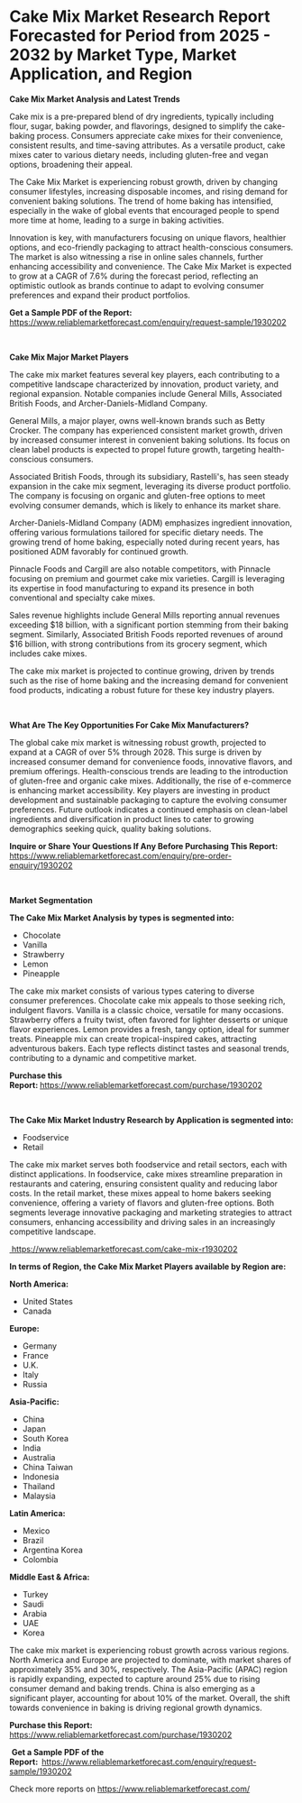 <p><h1>Cake Mix Market Research Report Forecasted for Period from 2025 -  2032 by Market Type, Market Application, and Region</h1></p><p><strong>Cake Mix Market Analysis and Latest Trends</strong></p>
<p><p>Cake mix is a pre-prepared blend of dry ingredients, typically including flour, sugar, baking powder, and flavorings, designed to simplify the cake-baking process. Consumers appreciate cake mixes for their convenience, consistent results, and time-saving attributes. As a versatile product, cake mixes cater to various dietary needs, including gluten-free and vegan options, broadening their appeal.</p><p>The Cake Mix Market is experiencing robust growth, driven by changing consumer lifestyles, increasing disposable incomes, and rising demand for convenient baking solutions. The trend of home baking has intensified, especially in the wake of global events that encouraged people to spend more time at home, leading to a surge in baking activities.</p><p>Innovation is key, with manufacturers focusing on unique flavors, healthier options, and eco-friendly packaging to attract health-conscious consumers. The market is also witnessing a rise in online sales channels, further enhancing accessibility and convenience. The Cake Mix Market is expected to grow at a CAGR of 7.6% during the forecast period, reflecting an optimistic outlook as brands continue to adapt to evolving consumer preferences and expand their product portfolios.</p></p>
<p><strong>Get a Sample PDF of the Report:&nbsp;</strong> <a href="https://www.reliablemarketforecast.com/enquiry/request-sample/1930202?utm_campaign=2947&utm_medium=2&utm_source=Github&utm_content=ia&utm_term=29032025&utm_id=cake-mix">https://www.reliablemarketforecast.com/enquiry/request-sample/1930202</a></p>
<p>&nbsp;</p>
<p><strong>Cake Mix Major Market Players</strong></p>
<p><p>The cake mix market features several key players, each contributing to a competitive landscape characterized by innovation, product variety, and regional expansion. Notable companies include General Mills, Associated British Foods, and Archer-Daniels-Midland Company.</p><p>General Mills, a major player, owns well-known brands such as Betty Crocker. The company has experienced consistent market growth, driven by increased consumer interest in convenient baking solutions. Its focus on clean label products is expected to propel future growth, targeting health-conscious consumers.</p><p>Associated British Foods, through its subsidiary, Rastelli's, has seen steady expansion in the cake mix segment, leveraging its diverse product portfolio. The company is focusing on organic and gluten-free options to meet evolving consumer demands, which is likely to enhance its market share.</p><p>Archer-Daniels-Midland Company (ADM) emphasizes ingredient innovation, offering various formulations tailored for specific dietary needs. The growing trend of home baking, especially noted during recent years, has positioned ADM favorably for continued growth. </p><p>Pinnacle Foods and Cargill are also notable competitors, with Pinnacle focusing on premium and gourmet cake mix varieties. Cargill is leveraging its expertise in food manufacturing to expand its presence in both conventional and specialty cake mixes.</p><p>Sales revenue highlights include General Mills reporting annual revenues exceeding $18 billion, with a significant portion stemming from their baking segment. Similarly, Associated British Foods reported revenues of around $16 billion, with strong contributions from its grocery segment, which includes cake mixes.</p><p>The cake mix market is projected to continue growing, driven by trends such as the rise of home baking and the increasing demand for convenient food products, indicating a robust future for these key industry players.</p></p>
<p>&nbsp;</p>
<p><strong>What Are The Key Opportunities For Cake Mix Manufacturers?</strong></p>
<p><p>The global cake mix market is witnessing robust growth, projected to expand at a CAGR of over 5% through 2028. This surge is driven by increased consumer demand for convenience foods, innovative flavors, and premium offerings. Health-conscious trends are leading to the introduction of gluten-free and organic cake mixes. Additionally, the rise of e-commerce is enhancing market accessibility. Key players are investing in product development and sustainable packaging to capture the evolving consumer preferences. Future outlook indicates a continued emphasis on clean-label ingredients and diversification in product lines to cater to growing demographics seeking quick, quality baking solutions.</p></p>
<p><strong>Inquire or Share Your Questions If Any Before Purchasing This Report:</strong> <a href="https://www.reliablemarketforecast.com/enquiry/pre-order-enquiry/1930202?utm_campaign=2947&utm_medium=2&utm_source=Github&utm_content=ia&utm_term=29032025&utm_id=cake-mix">https://www.reliablemarketforecast.com/enquiry/pre-order-enquiry/1930202</a></p>
<p>&nbsp;</p>
<p><strong>Market Segmentation</strong></p>
<p><strong>The Cake Mix Market Analysis by types is segmented into:</strong></p>
<p><ul><li>Chocolate</li><li>Vanilla</li><li>Strawberry</li><li>Lemon</li><li>Pineapple</li></ul></p>
<p><p>The cake mix market consists of various types catering to diverse consumer preferences. Chocolate cake mix appeals to those seeking rich, indulgent flavors. Vanilla is a classic choice, versatile for many occasions. Strawberry offers a fruity twist, often favored for lighter desserts or unique flavor experiences. Lemon provides a fresh, tangy option, ideal for summer treats. Pineapple mix can create tropical-inspired cakes, attracting adventurous bakers. Each type reflects distinct tastes and seasonal trends, contributing to a dynamic and competitive market.</p></p>
<p><strong>Purchase this Report:&nbsp;</strong><a href="https://www.reliablemarketforecast.com/purchase/1930202?utm_campaign=2947&utm_medium=2&utm_source=Github&utm_content=ia&utm_term=29032025&utm_id=cake-mix">https://www.reliablemarketforecast.com/purchase/1930202</a></p>
<p>&nbsp;</p>
<p><strong>The Cake Mix Market Industry Research by Application is segmented into:</strong></p>
<p><ul><li>Foodservice</li><li>Retail</li></ul></p>
<p><p>The cake mix market serves both foodservice and retail sectors, each with distinct applications. In foodservice, cake mixes streamline preparation in restaurants and catering, ensuring consistent quality and reducing labor costs. In the retail market, these mixes appeal to home bakers seeking convenience, offering a variety of flavors and gluten-free options. Both segments leverage innovative packaging and marketing strategies to attract consumers, enhancing accessibility and driving sales in an increasingly competitive landscape.</p></p>
<p><a href="https://www.reliablemarketforecast.com/cake-mix-r1930202?utm_campaign=2947&utm_medium=2&utm_source=Github&utm_content=ia&utm_term=29032025&utm_id=cake-mix">&nbsp;https://www.reliablemarketforecast.com/cake-mix-r1930202</a></p>
<p><strong>In terms of Region, the Cake Mix Market Players available by Region are:</strong></p>
<p>
    <p> <strong> North America: </strong>
        <ul>
            <li>United States</li>
            <li>Canada</li>
        </ul>
        </p> 
    <p> <strong> Europe: </strong>
        <ul>
            <li>Germany</li>
            <li>France</li>
            <li>U.K.</li>
            <li>Italy</li>
            <li>Russia</li>
        </ul>
        </p> 
    <p> <strong> Asia-Pacific: </strong>
        <ul>
            <li>China</li>
            <li>Japan</li>
            <li>South Korea</li>
            <li>India</li>
            <li>Australia</li>
            <li>China Taiwan</li>
            <li>Indonesia</li>
            <li>Thailand</li>
            <li>Malaysia</li>
        </ul>
        </p> 
    <p> <strong> Latin America: </strong>
        <ul>
            <li>Mexico</li>
            <li>Brazil</li>
            <li>Argentina Korea</li>
            <li>Colombia</li>
        </ul>
        </p> 
    <p> <strong> Middle East & Africa: </strong>
        <ul>
            <li>Turkey</li>
            <li>Saudi</li>
            <li>Arabia</li>
            <li>UAE</li>
            <li>Korea</li>
        </ul>
    </p>
    </p>
<p><p>The cake mix market is experiencing robust growth across various regions. North America and Europe are projected to dominate, with market shares of approximately 35% and 30%, respectively. The Asia-Pacific (APAC) region is rapidly expanding, expected to capture around 25% due to rising consumer demand and baking trends. China is also emerging as a significant player, accounting for about 10% of the market. Overall, the shift towards convenience in baking is driving regional growth dynamics.</p></p>
<p><strong>Purchase this Report: </strong><a href="https://www.reliablemarketforecast.com/purchase/1930202?utm_campaign=2947&utm_medium=2&utm_source=Github&utm_content=ia&utm_term=29032025&utm_id=cake-mix">https://www.reliablemarketforecast.com/purchase/1930202</a></p>
<p>&nbsp;<strong>Get a Sample PDF of the Report:&nbsp;&nbsp;</strong><a href="https://www.reliablemarketforecast.com/enquiry/request-sample/1930202?utm_campaign=2947&utm_medium=2&utm_source=Github&utm_content=ia&utm_term=29032025&utm_id=cake-mix">https://www.reliablemarketforecast.com/enquiry/request-sample/1930202</a></p>
<p><strong></strong></p>
<p>Check more reports on <a href="https://www.reliablemarketforecast.com/?utm_campaign=2947&utm_medium=2&utm_source=Github&utm_content=ia&utm_term=29032025&utm_id=cake-mix">https://www.reliablemarketforecast.com/</a></p>